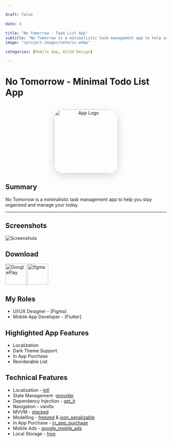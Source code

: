 ```yaml
---

draft: false

date: 4

title: "No Tomorrow - Todo List App"
subtitle: "No Tomorrow is a minimalistic task management app to help you stay organized and manage your today."
image: "/project-images/noto/ss.webp"

categories: [Mobile App, UI/UX Design]

---
```


# No Tomorrow - Minimal Todo List App

<br>

<center >
  <img  src="/project-images/noto/logo.webp" alt="App Logo"
    style="height:200px; width:200px; border-radius:32px; box-shadow: rgba(149, 157, 165, 0.35) 0px 8px 24px;"
  />
</center>

## Summary 

No Tomorrow is a minimalistic task management app to help you stay organized and manage your today.

---

## Screenshots
![Screenshots](/project-images/noto/ss.webp)

## Download

<a href="https://play.google.com/store/apps/details?id=com.apphile.no_tomorrow">
  <img src="/images/googleplay.webp" alt="GooglePlay" height="65px"/>
</a>

<a href="https://www.figma.com/community/file/1139629058750631030">
  <img src="/images/figma.webp" alt="figma" height="65px"/>
</a>


## My Roles
- UI/UX Designer - [Figma]
- Mobile App Developer - [Flutter]

## Highlighted App Features
- Localization 
- Dark Theme Support 
- In App Purchase 
- Reorderable List

## Technical Features
- Localization - [intl](https://pub.dev/packages/intl)
- State Management -[provider](https://pub.dev/packages/provider)
- Dependency Injection - [get_it](https://pub.dev/packages/get_it)
- Navigation - vanilla
- MVVM - [stacked](https://pub.dev/packages/stacked) 
- Modelling - [freezed](https://pub.dev/packages/freezed) & [json_serializable](https://pub.dev/packages/json_serializable)
- In App Purchase - [in_app_purchase](https://pub.dev/packages/in_app_purchase)
- Mobile Ads - [google_mobile_ads](https://pub.dev/packages/google_mobile_ads)
- Local Storage - [hive](https://pub.dev/packages/hive)